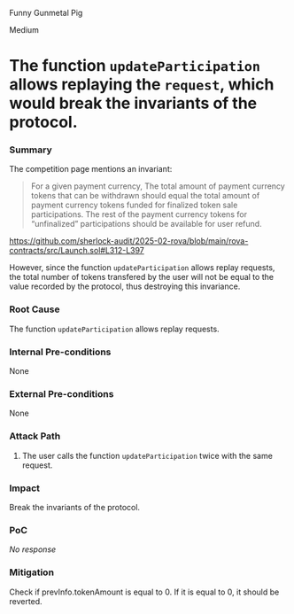 Funny Gunmetal Pig

Medium

# The function `updateParticipation` allows replaying the `request`, which would break the invariants of the protocol.

### Summary

The competition page mentions an invariant:

> For a given payment currency, The total amount of payment currency tokens that can be withdrawn should equal the total amount of payment currency tokens funded for finalized token sale participations. The rest of the payment currency tokens for “unfinalized” participations should be available for user refund.

https://github.com/sherlock-audit/2025-02-rova/blob/main/rova-contracts/src/Launch.sol#L312-L397

However, since the function `updateParticipation` allows replay requests, the total number of tokens transfered by the user will not be equal to the value recorded by the protocol, thus destroying this invariance.

### Root Cause

The function `updateParticipation` allows replay requests.

### Internal Pre-conditions

None

### External Pre-conditions

None

### Attack Path

1. The user calls the function `updateParticipation` twice with the same request.

### Impact

Break the invariants of the protocol.

### PoC

_No response_

### Mitigation

Check if prevInfo.tokenAmount is equal to 0. If it is equal to 0, it should be reverted.